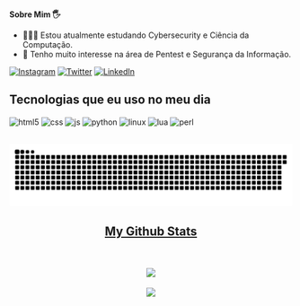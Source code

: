 **Sobre Mim 🖐️**

- 👨🏽‍💻 Estou atualmente estudando Cybersecurity e Ciência da Computação.
- 🤔 Tenho muito interesse na área de Pentest e Segurança da Informação.


[![Instagram](https://img.shields.io/badge/Instagram-E4405F?style=for-the-badge&logo=instagram&logoColor=white)](https://www.instagram.com/matensyy/)
[![Twitter](https://img.shields.io/badge/Twitter-1DA1F2?style=for-the-badge&logo=twitter&logoColor=white)](hhttps://twitter.com/matensy)
[![LinkedIn](https://img.shields.io/badge/LinkedIn-0077B5?style=for-the-badge&logo=linkedin&logoColor=white)](https://www.linkedin.com/in/matheus-henrique-de-jesus-1538b0248/) 

## Tecnologias que eu uso no meu dia

<div style="display: inline_block">
  <img align="center" alt="html5" src="https://img.shields.io/badge/HTML5-E34F26?style=for-the-badge&logo=html5&logoColor=white" />
  <img align="center" alt="css" src="https://img.shields.io/badge/CSS3-1572B6?style=for-the-badge&logo=css3&logoColor=white" />
  <img align="center" alt="js" src="https://img.shields.io/badge/JavaScript-F7DF1E?style=for-the-badge&logo=javascript&logoColor=black" />
  <img align="center" alt="python" src="https://img.shields.io/badge/python-3670A0?style=for-the-badge&logo=python&logoColor=ffdd54"/>
  <img align="center" alt="linux" src="https://img.shields.io/badge/Linux-FCC624?style=for-the-badge&logo=linux&logoColor=black"/>
  <img align="center" alt="lua" src="https://img.shields.io/badge/Lua-2C2D72?style=for-the-badge&logo=lua&logoColor=white"/>
  <img align="center" alt="perl" src="https://img.shields.io/badge/Perl-39457E?style=for-the-badge&logo=perl&logoColor=white"/>
  
</div><br/>

</p>

![snake gif](https://github.com/TekyaygilFethi/TekyaygilFethi/blob/output/github-contribution-grid-snake.svg)

<h2 align="center"><u>My Github Stats</u></h2>
<p align="center">
<br>
<br>
<img align="center" src="https://github-readme-stats.vercel.app/api?username=Matensy&count_private=true&show_icons=trueline_height=21&theme=github_dark">	
<br>
<br>
<img align="center" src="https://github-readme-streak-stats.herokuapp.com/?user=Matensy&theme=holi-theme">
</p>


